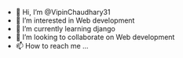 - 👋 Hi, I’m @VipinChaudhary31
- 👀 I’m interested in Web development
- 🌱 I’m currently learning django
- 💞️ I’m looking to collaborate on Web development
- 📫 How to reach me ...

<!---
VipinChaudhary31/VipinChaudhary31 is a ✨ special ✨ repository because its `README.md` (this file) appears on your GitHub profile.
You can click the Preview link to take a look at your changes.
--->
